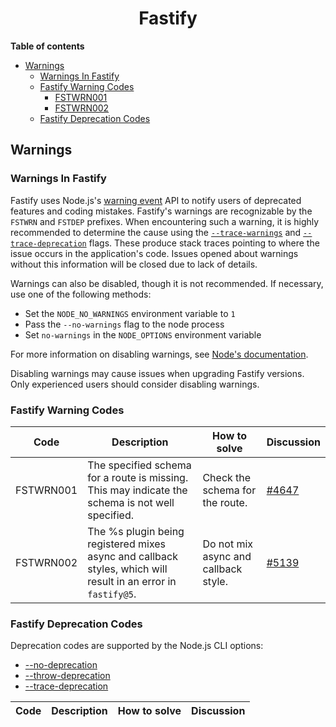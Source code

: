 
<h1 align="center">Fastify</h1>

**Table of contents**
- [Warnings](#warnings)
  - [Warnings In Fastify](#warnings-in-fastify)
  - [Fastify Warning Codes](#fastify-warning-codes)
    - [FSTWRN001](#FSTWRN001)
    - [FSTWRN002](#FSTWRN002)
  - [Fastify Deprecation Codes](#fastify-deprecation-codes)


## Warnings

### Warnings In Fastify

Fastify uses Node.js's [warning event](https://nodejs.org/api/process.html#event-warning)
API to notify users of deprecated features and coding mistakes. Fastify's
warnings are recognizable by the `FSTWRN` and `FSTDEP` prefixes. When
encountering such a warning, it is highly recommended to determine the cause
using the [`--trace-warnings`](https://nodejs.org/api/cli.html#--trace-warnings)
and [`--trace-deprecation`](https://nodejs.org/api/cli.html#--trace-deprecation)
flags. These produce stack traces pointing to where the issue occurs in the
application's code. Issues opened about warnings without this information will
be closed due to lack of details.

Warnings can also be disabled, though it is not recommended. If necessary, use
one of the following methods:

- Set the `NODE_NO_WARNINGS` environment variable to `1`
- Pass the `--no-warnings` flag to the node process
- Set `no-warnings` in the `NODE_OPTIONS` environment variable

For more information on disabling warnings, see [Node's documentation](https://nodejs.org/api/cli.html).

Disabling warnings may cause issues when upgrading Fastify versions. Only
experienced users should consider disabling warnings.

### Fastify Warning Codes

| Code | Description | How to solve | Discussion |
| ---- | ----------- | ------------ | ---------- |
| <a id="FSTWRN001">FSTWRN001</a> | The specified schema for a route is missing. This may indicate the schema is not well specified. | Check the schema for the route. | [#4647](https://github.com/fastify/fastify/pull/4647) |
| <a id="FSTWRN002">FSTWRN002</a> | The %s plugin being registered mixes async and callback styles, which will result in an error in `fastify@5`. | Do not mix async and callback style. | [#5139](https://github.com/fastify/fastify/pull/5139) |


### Fastify Deprecation Codes

Deprecation codes are supported by the Node.js CLI options:

- [--no-deprecation](https://nodejs.org/api/cli.html#--no-deprecation)
- [--throw-deprecation](https://nodejs.org/api/cli.html#--throw-deprecation)
- [--trace-deprecation](https://nodejs.org/api/cli.html#--trace-deprecation)


| Code | Description | How to solve | Discussion |
| ---- | ----------- | ------------ | ---------- |
